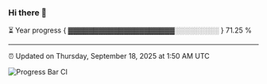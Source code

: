 ### Hi there 👋

⏳ Year progress { ▓▓▓▓▓▓▓▓▓▓▓▓▓▓▓▓▓▓▓▓▓░░░░░░░░░ } 71.25 %

---

⏰ Updated on Thursday, September 18, 2025 at 1:50 AM UTC

![Progress Bar CI](https://github.com/arthurbuhl/arthurbuhl/workflows/Progress%20Bar%20CI/badge.svg)
